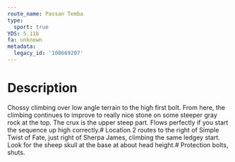 ```yaml
---
route_name: Passan Temba
type:
  sport: true
YDS: 5.11b
fa: unknown
metadata:
  legacy_id: '108669207'
---
```

# Description
Chossy climbing over low angle terrain to the high first bolt.  From here, the climbing continues to improve to really nice stone on some steeper gray rock at the top.   The crux is the upper steep part.   Flows perfectly if you start the sequence up high correctly.# Location
2 routes to the right of Simple Twist of Fate, just right of Sherpa James, climbing the same ledgey start. Look for the sheep skull at the base at about head height.# Protection
bolts, shuts.